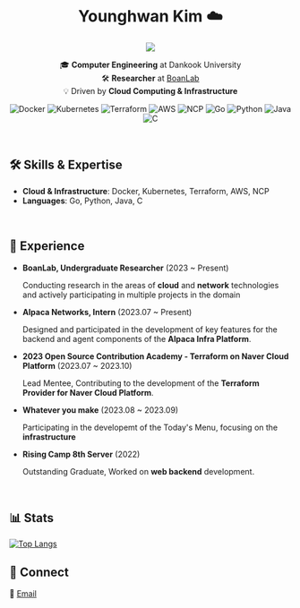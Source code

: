 <h1 align="center">Younghwan Kim ☁️</h1>

<p align="center">
<img src="https://img.shields.io/badge/Aspiring%20Cloud%20Engineer-Passion-brightgreen?style=for-the-badge&logo=appveyor">
</p>

<p align="center">
  🎓 <strong>Computer Engineering</strong> at Dankook University <br>
  🛠 <strong>Researcher</strong> at <a href="https://boanlab.com/">BoanLab</a> <br>
  💡 Driven by <strong>Cloud Computing & Infrastructure</strong>
</p>

<p align="center">
<img src="https://img.shields.io/badge/Docker-2496ED?style=flat-square&logo=docker&logoColor=white" alt="Docker">
<img src="https://img.shields.io/badge/Kubernetes-326CE5?style=flat-square&logo=kubernetes&logoColor=white" alt="Kubernetes">
<img src="https://img.shields.io/badge/Terraform-623CE4?style=flat-square&logo=terraform&logoColor=white" alt="Terraform">
<img src="https://img.shields.io/badge/AWS-232F3E?style=flat-square&logo=amazon-aws&logoColor=white" alt="AWS">
<img src="https://img.shields.io/badge/NCP-03C75A?style=flat-square&logo=Naver&logoColor=white" alt="NCP">
<img src="https://img.shields.io/badge/Go-00ADD8?style=flat-square&logo=go&logoColor=white" alt="Go">
<img src="https://img.shields.io/badge/Python-3776AB?style=flat-square&logo=python&logoColor=white" alt="Python">
<img src="https://img.shields.io/badge/Java-007396?style=flat-square&logo=java&logoColor=white" alt="Java">
<img src="https://img.shields.io/badge/C-A8B9CC?style=flat-square&logo=c&logoColor=white" alt="C">
</p>


</br>


## 🛠 Skills & Expertise
- **Cloud & Infrastructure**: Docker, Kubernetes, Terraform, AWS, NCP
- **Languages**: Go, Python, Java, C

</br>


## 🚀 Experience

- **BoanLab, Undergraduate Researcher** (2023 ~ Present)

  Conducting research in the areas of **cloud** and **network** technologies and actively participating in multiple projects in the domain

  
- **Alpaca Networks, Intern** (2023.07 ~ Present)

  Designed and participated in the development of key features for the backend and agent components of the **Alpaca Infra Platform**.


- **2023 Open Source Contribution Academy - Terraform on Naver Cloud Platform** (2023.07 ~ 2023.10)

  Lead Mentee, Contributing to the development of the **Terraform Provider for Naver Cloud Platform**.


- **Whatever you make** (2023.08 ~ 2023.09)

  Participating in the developemt of the Today's Menu, focusing on the **infrastructure**


- **Rising Camp 8th Server** (2022)

  Outstanding Graduate, Worked on **web backend** development.


</br>


## 📊 Stats

[![Top Langs](https://github-readme-stats.vercel.app/api/top-langs/?username=royroyee&langs_count=10&layout=compact)]()


## 📧 Connect

📩 [Email](mailto:yhkim@boanlab.com)

